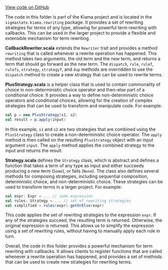 [View code on GitHub](sigmastate-interpreterhttps://github.com/ScorexFoundation/sigmastate-interpreter/.autodoc/docs/json/common/shared/src/main/scala/sigmastate/kiama/rewriting)

The code in this folder is part of the Kiama project and is located in the `sigmastate.kiama.rewriting` package. It provides a set of rewriting strategies for terms of any type, allowing for powerful term rewriting with callbacks. This can be used in the larger project to provide a flexible and extensible mechanism for term rewriting.

**CallbackRewriter.scala** extends the `Rewriter` trait and provides a method `rewriting` that is called whenever a rewrite operation has happened. This method takes two arguments, the old term and the new term, and returns a term that should go forward as the new term. The `dispatch`, `rule`, `rulef`, `rulefs`, `strategy`, `strategyf`, and `dup` methods are overridden to use the `dispatch` method to create a new strategy that can be used to rewrite terms.

**PlusStrategy.scala** is a helper class that is used to contain commonality of choice in non-deterministic choice operator and then-else part of a conditional choice. It provides a way to define non-deterministic choice operators and conditional choices, allowing for the creation of complex strategies that can be used to transform and manipulate code. For example:

```scala
val p = new PlusStrategy(s1, s2)
val result = p.apply(input)
```

In this example, `s1` and `s2` are two strategies that are combined using the `PlusStrategy` class to create a non-deterministic choice operator. The `apply` method is then called on the resulting `PlusStrategy` object with an input argument `input`. The `apply` method applies the combined strategy to the input and returns the result.

**Strategy.scala** defines the `Strategy` class, which is abstract and defines a function that takes a term of any type as input and either succeeds producing a new term (`Some`), or fails (`None`). The class also defines several methods for composing strategies, including sequential composition, deterministic choice, and non-deterministic choice. These strategies can be used to transform terms in a larger project. For example:

```scala
val expr: Expr = ... // some expression
val rules: Strategy = ... // set of rewriting strategies
val simplified = rules(expr).getOrElse(expr)
```

This code applies the set of rewriting strategies to the expression `expr`. If any of the strategies succeed, the resulting term is returned. Otherwise, the original expression is returned. This allows us to simplify the expression using a set of rewriting rules, without having to manually apply each rule in turn.

Overall, the code in this folder provides a powerful mechanism for term rewriting with callbacks. It allows clients to register functions that are called whenever a rewrite operation has happened, and provides a set of methods that can be used to create new strategies for rewriting terms.
